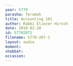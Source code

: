 ```yaml
---
year: 5770
parasha: Terumah
title: Accounting 101
author: Rabbi Eliezer Hirsch
date: 2010-02-20
id: 57702071
filename: 5770-207-1
layout: audio
moment: 
shabbat: 
occasion: 
---
```


